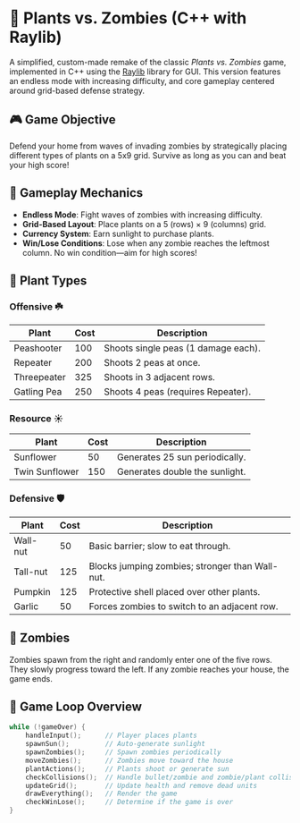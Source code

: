 # 🌻 Plants vs. Zombies (C++ with Raylib)

A simplified, custom-made remake of the classic *Plants vs. Zombies* game, implemented in C++ using the [Raylib](https://www.raylib.com/) library for GUI. This version features an endless mode with increasing difficulty, and core gameplay centered around grid-based defense strategy.

## 🎮 Game Objective

Defend your home from waves of invading zombies by strategically placing different types of plants on a 5x9 grid. Survive as long as you can and beat your high score!

## 🧠 Gameplay Mechanics

- **Endless Mode**: Fight waves of zombies with increasing difficulty.
- **Grid-Based Layout**: Place plants on a 5 (rows) × 9 (columns) grid.
- **Currency System**: Earn sunlight to purchase plants.
- **Win/Lose Conditions**: Lose when any zombie reaches the leftmost column. No win condition—aim for high scores!

## 🌿 Plant Types

### Offensive ☘️
| Plant       | Cost | Description                                        |
|-------------|------|----------------------------------------------------|
| Peashooter  | 100  | Shoots single peas (1 damage each).                |
| Repeater    | 200  | Shoots 2 peas at once.                             |
| Threepeater | 325  | Shoots in 3 adjacent rows.                         |
| Gatling Pea | 250  | Shoots 4 peas (requires Repeater).                |

### Resource ☀️
| Plant           | Cost | Description                        |
|------------------|------|------------------------------------|
| Sunflower        | 50   | Generates 25 sun periodically.     |
| Twin Sunflower   | 150  | Generates double the sunlight.     |

### Defensive 🛡️
| Plant     | Cost | Description                                           |
|-----------|------|-------------------------------------------------------|
| Wall-nut  | 50   | Basic barrier; slow to eat through.                   |
| Tall-nut  | 125  | Blocks jumping zombies; stronger than Wall-nut.       |
| Pumpkin   | 125  | Protective shell placed over other plants.            |
| Garlic    | 50   | Forces zombies to switch to an adjacent row.          |

## 🧟 Zombies

Zombies spawn from the right and randomly enter one of the five rows. They slowly progress toward the left. If any zombie reaches your house, the game ends.

## 🔁 Game Loop Overview

```cpp
while (!gameOver) {
    handleInput();      // Player places plants
    spawnSun();         // Auto-generate sunlight
    spawnZombies();     // Spawn zombies periodically
    moveZombies();      // Zombies move toward the house
    plantActions();     // Plants shoot or generate sun
    checkCollisions();  // Handle bullet/zombie and zombie/plant collisions
    updateGrid();       // Update health and remove dead units
    drawEverything();   // Render the game
    checkWinLose();     // Determine if the game is over
}
